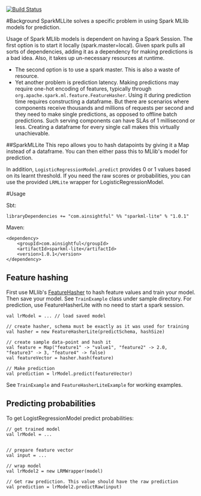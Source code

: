 [![Build Status](https://travis-ci.org/tilayealemu/sparkmllite.svg?branch=master)](https://travis-ci.org/tilayealemu/sparkmllite)

#Background
SparkMLLite solves a specific problem in using Spark MLlib
models for prediction.

Usage of Spark MLlib models is dependent on having a Spark Session.
The first option is to start it locally (spark.master=local). Given 
spark pulls all sorts of dependencies, adding it as a dependency for 
making predictions is a bad idea. Also, it takes up un-necessary 
resources  at runtime.
- The second option is to use a spark master. This is also a waste
of resource.
- Yet another problem is prediction latency. Making predictions
may require one-hot encoding of features, typically through
`org.apache.spark.ml.feature.FeatureHasher`. Using it during prediction 
time requires constructing a dataframe. But there are scenarios where
components receive thousands and millions of requests per second and they
need to make single predictions, as opposed to offline batch predictions.
Such serving components can have SLAs of 1 millisecond or less. Creating
a dataframe for every single call makes this virtually unachievable.

##SparkMLLite
This repo allows you to hash datapoints by giving it a Map instead of
a dataframe. You can then either pass this to MLlib's model for prediction.

In addition, `LogisticRegressionModel.predict` provides 0 or 1 values based 
on its learnt threshold. If you need the raw scores or probabilities, 
you can use the provided `LRMLite` wrapper for LogisticRegressionModel.

#Usage

Sbt:

    libraryDependencies += "com.ainsightful" %% "sparkml-lite" % "1.0.1"

Maven:

    <dependency>
        <groupId>com.ainsightful</groupId>
        <artifactId>sparkml-lite</artifactId>
        <version>1.0.1</version>
    </dependency>


## Feature hashing

First use MLlib's [FeatureHasher](https://spark.apache.org/docs/2.4.4/api/java/org/apache/spark/ml/feature/FeatureHasher.html)
to hash feature values and train your model. Then save your model.
See `TrainExample` class under sample directory. For prediction,
use FeatureHasherLite with no need to start a spark session.

    val lrModel = ... // load saved model

    // create hasher, schema must be exactly as it was used for training
    val hasher = new FeatureHasherLite(predictSchema, hashSize)

    // create sample data-point and hash it
    val feature = Map("feature1" -> "value1", "feature2" -> 2.0, "feature3" -> 3, "feature4" -> false)
    val featureVector = hasher.hash(feature)

    // Make prediction
    val prediction = lrModel.predict(featureVector)

See `TrainExample` and `FeatureHasherLiteExample` for working examples.

## Predicting probabilities
To get LogistRegressionModel predict probabilities:

    // get trained model
    val lrModel = ...


    // prepare feature vector
    val input = ...
    
    // wrap model
    val lrModel2 = new LRMWrapper(model)
    
    // Get raw prediction. This value should have the raw prediction
    val prediction = lrModel2.predictRaw(input)
